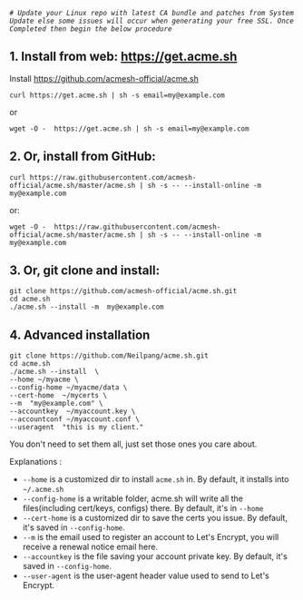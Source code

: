 _`# Update your Linux repo with latest CA bundle and patches from System Update else some issues will occur when generating your free SSL. Once Completed then begin the below procedure`_

## 1. Install from web: https://get.acme.sh

Install https://github.com/acmesh-official/acme.sh

```
curl https://get.acme.sh | sh -s email=my@example.com

```

or

```
wget -O -  https://get.acme.sh | sh -s email=my@example.com
```

## 2. Or, install from GitHub:

```
curl https://raw.githubusercontent.com/acmesh-official/acme.sh/master/acme.sh | sh -s -- --install-online -m  my@example.com
```

or:
```
wget -O -  https://raw.githubusercontent.com/acmesh-official/acme.sh/master/acme.sh | sh -s -- --install-online -m  my@example.com
```


## 3. Or, git clone and install:

```
git clone https://github.com/acmesh-official/acme.sh.git
cd acme.sh
./acme.sh --install -m  my@example.com
```


## 4. Advanced installation

```
git clone https://github.com/Neilpang/acme.sh.git
cd acme.sh
./acme.sh --install  \
--home ~/myacme \
--config-home ~/myacme/data \
--cert-home  ~/mycerts \
--m  "my@example.com" \
--accountkey  ~/myaccount.key \
--accountconf ~/myaccount.conf \
--useragent  "this is my client."
```

You don't need to set them all, just set those ones you care about.

Explanations :

- `--home` is a customized dir to install `acme.sh` in.  By default, it installs into `~/.acme.sh` 
- `--config-home` is a writable folder, acme.sh will write all the files(including cert/keys, configs) there. By default, it's in `--home`
- `--cert-home` is a customized dir to save the certs you issue.  By default, it's saved in `--config-home`.
- `--m` is the email used to register an account to Let's Encrypt,  you will receive a renewal notice email here.
- `--accountkey` is the file saving your account private key.  By default, it's saved in `--config-home`.
- `--user-agent`  is the user-agent header value used to send to Let's Encrypt.


